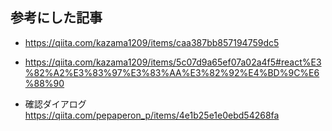 ## 参考にした記事

- https://qiita.com/kazama1209/items/caa387bb857194759dc5
- https://qiita.com/kazama1209/items/5c07d9a65ef07a02a4f5#react%E3%82%A2%E3%83%97%E3%83%AA%E3%82%92%E4%BD%9C%E6%88%90

- 確認ダイアログ https://qiita.com/pepaperon_p/items/4e1b25e1e0ebd54268fa
